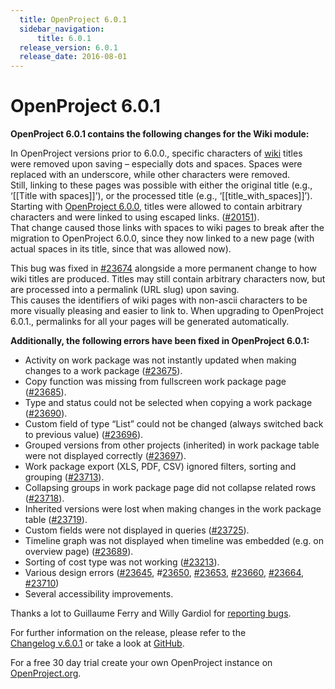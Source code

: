 ```yaml
---
  title: OpenProject 6.0.1
  sidebar_navigation:
      title: 6.0.1
  release_version: 6.0.1
  release_date: 2016-08-01
---
```


# OpenProject 6.0.1

**OpenProject 6.0.1 contains the following changes for the Wiki module:**

In OpenProject versions prior to 6.0.0., specific characters of
[wiki](../../../user-guide/wiki/) titles were removed
upon saving – especially dots and spaces. Spaces were replaced with an
underscore, while other characters were removed.  
Still, linking to these pages was possible with either the original
title (e.g., ‘\[\[Title with spaces\]\]’), or the processed title (e.g.,
‘\[\[title\_with\_spaces\]\]’).  
Starting
with [OpenProject 6.0.0](https://www.openproject.org/blog/openproject-6-0-released/), titles
were allowed to contain arbitrary characters and were linked to using
escaped links.
([#20151](https://community.openproject.org/wp/20151)).  
That change caused those links with spaces to wiki pages to break after
the migration to OpenProject 6.0.0, since they now linked to a new page
(with actual spaces in its title, since that was allowed now).

This bug was fixed in
[#23674](https://community.openproject.org/wp/23674) alongside
a more permanent change to how wiki titles are produced. Titles may
still contain arbitrary characters now, but are processed into a
permalink (URL slug) upon saving.  
This causes the identifiers of wiki pages with non-ascii characters to
be more visually pleasing and easier to link to. When upgrading to
OpenProject 6.0.1., permalinks for all your pages will be generated
automatically.

**Additionally, the following errors have been fixed in OpenProject
6.0.1:**

  - Activity
    on work package was not instantly updated when making changes to a
    work package
    ([#23675](https://community.openproject.org/wp/23675)).
  - Copy function was missing from fullscreen work package page
    ([#23685](https://community.openproject.org/wp/23685)).
  - Type
    and status could not be selected when copying a work package
    ([#23690](https://community.openproject.org/wp/23690)).
  - Custom field of type “List” could not be changed (always switched
    back to previous value)
    ([#23696](https://community.openproject.org/wp/23696)).
  - Grouped versions from other projects (inherited) in work package
    table were not displayed correctly
    ([#23697](https://community.openproject.org/wp/23697)).
  - Work package export (XLS, PDF, CSV) ignored filters, sorting and
    grouping
    ([#23713](https://community.openproject.org/wp/23713)).
  - Collapsing groups in work package page did not collapse related rows
    ([#23718](https://community.openproject.org/wp/23718)).
  - Inherited versions were lost when making changes in the work package
    table
    ([#23719](https://community.openproject.org/wp/23719)).
  - Custom fields were not displayed in queries
    ([#23725](https://community.openproject.org/wp/23725)).
  - Timeline
    graph was not displayed when timeline was embedded (e.g. on overview
    page)
    ([#23689](https://community.openproject.org/wp/23689)).
  - Sorting of cost type was not working
    ([#23213](https://community.openproject.org/wp/23213)).
  - Various design errors
    ([#23645](https://community.openproject.org/wp/23645), \#[23650](https://community.openproject.org/wp/23650),
    [#23653](https://community.openproject.org/wp/23653),
    [#23660](https://community.openproject.org/wp/23660),
    [#23664](https://community.openproject.org/wp/23664),
    [#23710](https://community.openproject.org/wp/23710))
  - Several accessibility improvements.

Thanks a lot to Guillaume Ferry and Willy Gardiol for [reporting
bugs](../../../development/report-a-bug/).

For further information on the release, please refer to the  
[Changelog v.6.0.1](https://community.openproject.org/versions/807) 
or take a look at
[GitHub](https://github.com/opf/openproject/tree/v6.0.1).

For a free 30 day trial create your own OpenProject instance on
[OpenProject.org](https://openproject.org/).

